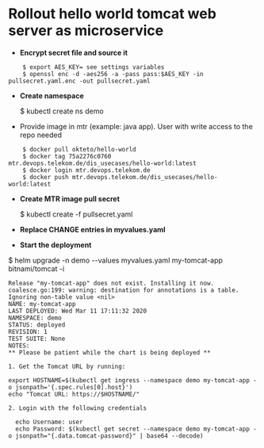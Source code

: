 # Rollout hello world tomcat web server as microservice

- **Encrypt  secret file and source it**

```
    $ export AES_KEY= see settings variables
    $ openssl enc -d -aes256 -a -pass pass:$AES_KEY -in pullsecret.yaml.enc -out pullsecret.yaml
```
    
- **Create namespace**

    $ kubectl create ns demo 

- Provide image in mtr (example: java app). User with write access to the repo needed
 
```
    $ docker pull okteto/hello-world
    $ docker tag 75a2276c0760 mtr.devops.telekom.de/dis_usecases/hello-world:latest
    $ docker login mtr.devops.telekom.de
    $ docker push mtr.devops.telekom.de/dis_usecases/hello-world:latest
```

- **Create MTR image pull secret**

    $ kubectl create -f pullsecret.yaml

- **Replace CHANGE entries in myvalues.yaml**

- **Start the deployment**

$ helm upgrade -n demo --values myvalues.yaml my-tomcat-app bitnami/tomcat -i

```
Release "my-tomcat-app" does not exist. Installing it now.
coalesce.go:199: warning: destination for annotations is a table. Ignoring non-table value <nil>
NAME: my-tomcat-app
LAST DEPLOYED: Wed Mar 11 17:11:32 2020
NAMESPACE: demo
STATUS: deployed
REVISION: 1
TEST SUITE: None
NOTES:
** Please be patient while the chart is being deployed **

1. Get the Tomcat URL by running:

export HOSTNAME=$(kubectl get ingress --namespace demo my-tomcat-app -o jsonpath='{.spec.rules[0].host}')
echo "Tomcat URL: https://$HOSTNAME/"

2. Login with the following credentials

  echo Username: user
  echo Password: $(kubectl get secret --namespace demo my-tomcat-app -o jsonpath="{.data.tomcat-password}" | base64 --decode)


```
